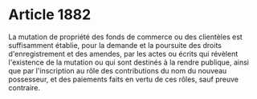 # Article 1882

La mutation de propriété des fonds de commerce ou des clientèles est suffisamment établie, pour la demande et la poursuite
des droits d'enregistrement et des amendes, par les actes ou écrits qui révèlent l'existence de la mutation ou qui sont
destinés à la rendre publique, ainsi que par l'inscription au rôle des contributions du nom du nouveau possesseur, et des
paiements faits en vertu de ces rôles, sauf preuve contraire.

